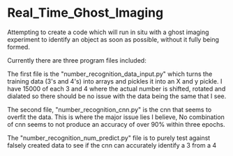 # Real_Time_Ghost_Imaging
Attempting to create a code which will run in situ with a ghost imaging experiment to identify an object as soon as possible, without it fully being formed.

Currently there are three program files included:

The first file is the "number_recognition_data_input.py" which turns the training data (3's and 4's) into arrays and pickles it into an X and y pickle. I have 15000 of each 3 and 4 where the actual number is shifted, rotated and dialated so there should be no issue with the data being the same that I see. 

The second file, "number_recognition_cnn.py" is the cnn that seems to overfit the data. This is where the major issue lies I believe, No combination of cnn seems to not produce an accuracy of over 90% within three epochs.

The "number_recognition_num_predict.py" file is to purely test against falsely created data to see if the cnn can accurately identify a 3 from a 4

